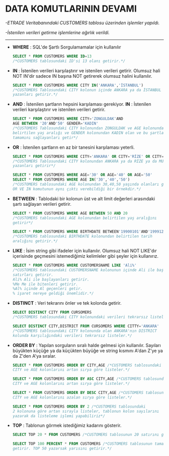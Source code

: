 # DATA KOMUTLARININ DEVAMI

*-ETRADE Veritabanındaki CUSTOMERS tablosu üzerinden işlemler yapıldı.*

*-İstenilen verileri getirme işlemlerine ağırlık verildi.*

---

- **WHERE** : SQL'de Şartlı Sorgulamamalar için kullanılır
  
  ```sql
  SELECT * FROM CUSTOMERS WHERE ID=13
  /*CUSTOMERS tablosundaki ID'si 13 olanı getirir.*/
  ```

- **IN** : İstenilen verileri karşılaştırır ve istenilen verileri getirir. Olumsuz hali NOT IN'dir sadece IN başına NOT getirerek olumsuz halini kullanılır.
  
  ```sql
  SELECT * FROM CUSTOMERS WHERE CITY IN('ANKARA','İSTANBUL')
  /*CUSTOMERS Tablosundaki CITY kolonun içinde ANKARA ya da İSTANBUL 
  yazanları getirir.*/
  ```

- **AND** : İstenilen şartların hepsini karşılaması gerekiyor. **IN** : İstenilen verileri karşılaştırır ve istenilen verileri getirir.
  
  ```sql
  SELECT * FROM CUSTOMERS WHERE CITY='ZONGULDAK'AND 
  AGE BETWEEN '20'AND'50' GENDER='KADIN'
  /*CUSTOMERS Tablosundaki CITY kolonundan ZONGULDAK ve AGE kolonundan 
  belirtilen yaş aralığı ve GENDER kolonundan KADIN olan ve bu şartların 
  tamamını sağlayanları getir*/
  ```

- **OR** : İstenilen şartların en az bir tanesini karşılaması yeterli.
  
  ```sql
  SELECT * FROM CUSTOMERS WHERE CITY='ANKARA' OR CITY='RİZE' OR CITY='MUŞ'
  /*CUSTOMERS Tablosundaki CITY kolonundan ANKARA ya da RİZE ya da MUŞ 
  yazanları getirir*/
  ```
  
  ```sql
  SELECT * FROM CUSTOMERS WHERE AGE='30' OR AGE='40' OR AGE='50'
  SELECT * FROM CUSTOMERS WHERE AGE IN('30','40','50')
  /*CUSTOMERS tablosundaki AGE kolonundan 30,40,50 yaşında olanları getirir.
  OR VE IN komutunun aynı çıktı verebildiği bir örnekdir.*/
  ```
* **BETWEEN** : Tablodaki bir kolonun üst ve alt limit değerleri arasındaki şartı sağlayan verileri getirir.
  
  ```sql
  SELECT * FROM CUSTOMERS WHERE AGE BETWEEN 50 AND 20
  /*CUSTOMERS tablosundaki AGE kolonundan belirtilen yaş aralığını 
  getirir*/
  ```
  
  ```sql
  SELECT * FROM CUSTOMERS WHERE BIRTHDATE BETWEEN'19900101'AND'19991231'
  /*CUSTOMERS tablosundaki BIRTHDATE kolonundan belirtilen tarih 
  aralığını getirir.*/
  ```
- **LIKE** : İsim string gibi ifadeler için kullanılır. Olumsuz hali NOT LIKE'dır içerisinde geçmesini istemediğimiz kelimleler gibi şeyler için kullanırız.
  
  ```sql
  SELECT * FROM CUSTOMERS WHERE CUSTOMERSNAME LIKE 'Ali%'
  /*CUSTOMERS tablosundaki CUSTOMERSNAME kolonunun içinde Ali ile başlayan
  satırları getirir.
  Ali% Ali ile başlayanları getirir.
  %Me Me ile bitenleri getirir.
  %Al% içinde Al geçenleri getir. 
  % işaret nereye geldiği önemlidir.*/
  ```

- **DISTINCT** : Veri tekrarını önler ve tek kolonda getirir.
  
  ```sql
  SELECT DISTINCT CITY FROM CURSOMERS
  /*CUSTOMERS tablosundaki CITY kolonundaki verileri tekrarsız listeler*/ 
  ```
  
  ```sql
  SELECT DISTINCT CITY,DISTRICT FROM CURSOMERS WHERE CITTY='ANKARA'
  /*CUSTOMERS tablosundaki CITY kolonunda olan ANKARA'nın DISTRICT 
  kolunda karşılığındaki verileri tekrarsız listeler.*/
  ```
* **ORDER BY** : Yapılan sorguların sıralı halde gelmesi için kullanılır. Sayıları büyükten küçüğe ya da küçükten büyüğe ve string kısmını A'dan Z'ye ya da Z'den A'ya sıralar.
  
  ```sql
  SELECT * FROM CUSTOMERS ORDER BY CITY,AGE /*CUSTOMERS tablosundaki 
  CITY ve AGE kolonlarını artan sırya göre listeler.*/
  ```
  
  ```sql
  SELECT * FROM CUSTOMERS ORDER BY ASC CITY,AGE /*CUSTOMERS tablosundaki 
  CITY ve AGE kolonlarını artan sırya göre listeler.*/
  ```
  
  ```sql
  SELECT * FROM CUSTOMERS ORDER BY DESC CITY,AGE /*CUSTOMERS tablosundaki 
  CITY ve AGE kolonlarını azalan sırya göre listeler.*/
  ```
  
  ```sql
  SELECT * FROM CUSTOMERS ORDER BY 2 /*CUSTOMERS tablosundaki 
  2 kolonuna göre artan sırayla listeler, tablonun kolon sayılarını 
  yazarak da listeleme işlemi yapabiliriz*/
  ```

* **TOP** : Tablonun görmek istediğimiz kadarını gösterir.
  
  ```sql
  SELECT TOP 20 * FROM CUSTOMERS /*CUSTOMERS tablosunun 20 satırını getirir.*/
  ```
  
  ```sql
  SELECT TOP 100 PERCENT * FROM CUSTOMERS /*CUSTOMERS tablosunun tamamını
  getirir. TOP 50 yazarsak yarısını getirir.*/
  ```
